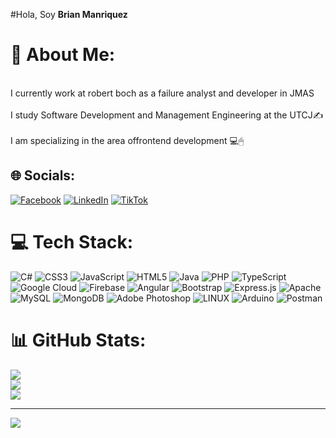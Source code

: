 #Hola, Soy **Brian Manriquez** 

# 💫 About Me:
<br>I currently work at robert boch as a failure analyst and developer in JMAS<br><br>I study Software Development and Management Engineering at the UTCJ✍<br><br>I am specializing in the area of ​​frontend development 💻🖱


## 🌐 Socials:
[![Facebook](https://img.shields.io/badge/Facebook-%231877F2.svg?logo=Facebook&logoColor=white)](https://facebook.com/https://www.facebook.com/Brianrmc95) [![LinkedIn](https://img.shields.io/badge/LinkedIn-%230077B5.svg?logo=linkedin&logoColor=white)](https://linkedin.com/in/https://www.linkedin.com/in/brian-rodolfo-manriquez-carrillo-848242271/) [![TikTok](https://img.shields.io/badge/TikTok-%23000000.svg?logo=TikTok&logoColor=white)](https://tiktok.com/@https://www.tiktok.com/@brianrmc) 

# 💻 Tech Stack:
![C#](https://img.shields.io/badge/c%23-%23239120.svg?style=plastic&logo=c-sharp&logoColor=white) ![CSS3](https://img.shields.io/badge/css3-%231572B6.svg?style=plastic&logo=css3&logoColor=white) ![JavaScript](https://img.shields.io/badge/javascript-%23323330.svg?style=plastic&logo=javascript&logoColor=%23F7DF1E) ![HTML5](https://img.shields.io/badge/html5-%23E34F26.svg?style=plastic&logo=html5&logoColor=white) ![Java](https://img.shields.io/badge/java-%23ED8B00.svg?style=plastic&logo=java&logoColor=white) ![PHP](https://img.shields.io/badge/php-%23777BB4.svg?style=plastic&logo=php&logoColor=white) ![TypeScript](https://img.shields.io/badge/typescript-%23007ACC.svg?style=plastic&logo=typescript&logoColor=white) ![Google Cloud](https://img.shields.io/badge/Google%20Cloud-%234285F4.svg?style=plastic&logo=google-cloud&logoColor=white) ![Firebase](https://img.shields.io/badge/firebase-%23039BE5.svg?style=plastic&logo=firebase) ![Angular](https://img.shields.io/badge/angular-%23DD0031.svg?style=plastic&logo=angular&logoColor=white) ![Bootstrap](https://img.shields.io/badge/bootstrap-%23563D7C.svg?style=plastic&logo=bootstrap&logoColor=white) ![Express.js](https://img.shields.io/badge/express.js-%23404d59.svg?style=plastic&logo=express&logoColor=%2361DAFB) ![Apache](https://img.shields.io/badge/apache-%23D42029.svg?style=plastic&logo=apache&logoColor=white) ![MySQL](https://img.shields.io/badge/mysql-%2300f.svg?style=plastic&logo=mysql&logoColor=white) ![MongoDB](https://img.shields.io/badge/MongoDB-%234ea94b.svg?style=plastic&logo=mongodb&logoColor=white) ![Adobe Photoshop](https://img.shields.io/badge/adobephotoshop-%2331A8FF.svg?style=plastic&logo=adobephotoshop&logoColor=white) ![LINUX](https://img.shields.io/badge/Linux-FCC624?style=plastic&logo=linux&logoColor=black) ![Arduino](https://img.shields.io/badge/-Arduino-00979D?style=plastic&logo=Arduino&logoColor=white) ![Postman](https://img.shields.io/badge/Postman-FF6C37?style=plastic&logo=postman&logoColor=white)
# 📊 GitHub Stats:
![](https://github-readme-stats.vercel.app/api?username=Brianrmc&theme=merko&hide_border=true&include_all_commits=true&count_private=true)<br/>
![](https://github-readme-streak-stats.herokuapp.com/?user=Brianrmc&theme=merko&hide_border=true)<br/>
![](https://github-readme-stats.vercel.app/api/top-langs/?username=Brianrmc&theme=merko&hide_border=true&include_all_commits=true&count_private=true&layout=compact)

---
[![](https://visitcount.itsvg.in/api?id=Brianrmc&icon=0&color=0)](https://visitcount.itsvg.in)

<!-- Proudly created with GPRM ( https://gprm.itsvg.in ) -->
